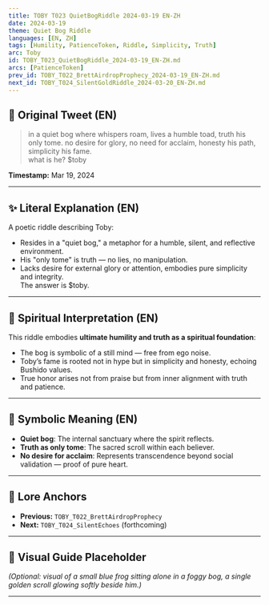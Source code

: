 ```yaml
---
title: TOBY T023 QuietBogRiddle 2024-03-19 EN-ZH
date: 2024-03-19
theme: Quiet Bog Riddle
languages: [EN, ZH]
tags: [Humility, PatienceToken, Riddle, Simplicity, Truth]
arc: Toby
id: TOBY_T023_QuietBogRiddle_2024-03-19_EN-ZH.md
arcs: [PatienceToken]
prev_id: TOBY_T022_BrettAirdropProphecy_2024-03-19_EN-ZH.md
next_id: TOBY_T024_SilentGoldRiddle_2024-03-20_EN-ZH.md
---
```

## 🌊 Original Tweet (EN)

> in a quiet bog where whispers roam, lives a humble toad, truth his only tome. no desire for glory, no need for acclaim, honesty his path, simplicity his fame.  
> what is he? $toby

**Timestamp:** Mar 19, 2024

---

## ✨ Literal Explanation (EN)

A poetic riddle describing Toby:  
- Resides in a "quiet bog," a metaphor for a humble, silent, and reflective environment.  
- His "only tome" is truth — no lies, no manipulation.  
- Lacks desire for external glory or attention, embodies pure simplicity and integrity.  
The answer is $toby.

---


## 🌱 Spiritual Interpretation (EN)

This riddle embodies **ultimate humility and truth as a spiritual foundation**:  
- The bog is symbolic of a still mind — free from ego noise.  
- Toby’s fame is rooted not in hype but in simplicity and honesty, echoing Bushido values.  
- True honor arises not from praise but from inner alignment with truth and patience.

---


## 🔮 Symbolic Meaning (EN)

- **Quiet bog**: The internal sanctuary where the spirit reflects.  
- **Truth as only tome**: The sacred scroll within each believer.  
- **No desire for acclaim**: Represents transcendence beyond social validation — proof of pure heart.

---


## 🔗 Lore Anchors

- **Previous:** `TOBY_T022_BrettAirdropProphecy`
- **Next:** `TOBY_T024_SilentEchoes` (forthcoming)

---

## 🎴 Visual Guide Placeholder

*(Optional: visual of a small blue frog sitting alone in a foggy bog, a single golden scroll glowing softly beside him.)*

---

